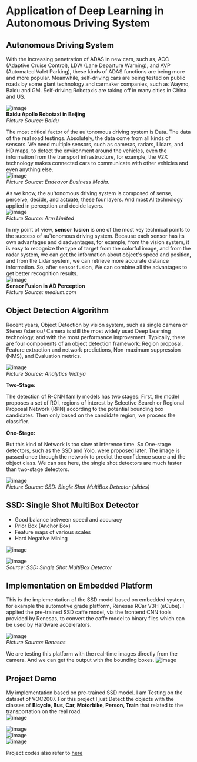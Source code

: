 # **Application of Deep Learning in Autonomous Driving System**

## Autonomous Driving System

With the increasing penetration of ADAS in new cars, such as, ACC (Adaptive Cruise Control), LDW (Lane Departure Warning), and AVP (Automated Valet Parking), these kinds of ADAS functions are being more and more popular. Meanwhile, self-driving cars are being tested on public roads by some giant technology and carmaker companies, such as Waymo, Baidu and GM. Self-driving Robotaxis are taking off in many cities in China and US.

![image](https://github.com/argus2012/229_Final_SSD/blob/master/img/baidu.png)  
**Baidu Apollo Robotaxi in Beijing**  
*Picture Source: Baidu*  

The most critical factor of the au'tonomous driving system is Data. The data of the real road testings. Absolutely, the data come from all kinds of sensors. We need multiple sensors, such as cameras, radars, Lidars, and HD maps, to detect the environment around the vehicles, even the information from the transport infrastructure, for example, the V2X technology makes connected cars to communicate with other vehicles and even anything else.  
![image](https://github.com/argus2012/229_Final_SSD/blob/master/img/AV%20car.png)  
*Picture Source: Endeavor Business Media.*

As we know, the au'tonomous driving system is composed of sense, perceive, decide, and actuate, these four layers. And most AI technology applied in perception and decide layers.  
![image](https://github.com/argus2012/229_Final_SSD/blob/master/img/AS.png)  
*Picture Source: Arm Limited*

In my point of view, **sensor fusion** is one of the most key technical points to the success of au'tonomous driving system.  Because each sensor has its own advantages and disadvantages, for example, from the vision system, it is easy to recognize the type of target from the colorful image, and from the radar system, we can get the information about object's speed and position, and from the Lidar system, we can retrieve more accurate distance information. So, after sensor fusion, We can combine all the advantages to get better recognition results.  
![image](https://github.com/argus2012/229_Final_SSD/blob/master/img/SensorFusion.png)  
**Sensor Fusion in AD Perception**  
*Picture Source: medium.com*

## Object Detection Algorithm  
Recent years, Object Detection by vision system, such as single camera or Stereo /ˈsterioʊ/ Camera is still the most widely used Deep Learning technology, and with the most performance improvement.
Typically, there are four components of an object detection framework: Region proposal, Feature extraction and network predictions, Non-maximum suppression (NMS), and Evaluation metrics.  

![image](https://github.com/argus2012/229_Final_SSD/blob/master/img/OD.png)  
*Picture Source: Analytics Vidhya*  

**Two-Stage:**

The detection of R-CNN family models has two stages: First, the model proposes a set of  ROI, regions of interest by Selective Search or Regional Proposal Network (RPN) according to the potential bounding box candidates. Then only based on the candidate region, we process the classifier.

**One-Stage:**

But this kind of Network is too slow at inference time. So One-stage detectors, such as the SSD and Yolo, were proposed later. The image is passed once through the network to predict the confidence score and the object class. We can see here, the single shot detectors are much faster than two-stage detectors.  

![image](https://github.com/argus2012/229_Final_SSD/blob/master/img/OD_Algorithm.png)  
*Picture Source: SSD: Single Shot MultiBox Detector (slides)*  

## SSD: Single Shot MultiBox Detector
* Good balance between speed and accuracy
* Prior Box (Anchor Box)
* Feature maps of various scales
* Hard Negative Mining

![image](https://github.com/argus2012/229_Final_SSD/blob/master/img/SSD_PriorBox.png)  

![image](https://github.com/argus2012/229_Final_SSD/blob/master/img/SSD_Structure.png)  
*Source: SSD: Single Shot MultiBox Detector*  

## Implementation on Embedded Platform
This is the implementation of the SSD model based on embedded system, for example the automotive grade platform, Renesas RCar V3H (eCube). 
I applied the pre-trained SSD caffe model, via the frontend CNN tools provided by Renesas, to convert the caffe model to binary files which can be used by Hardware accelerators. 

![image](https://github.com/argus2012/229_Final_SSD/blob/master/img/Embedded.png)  
*Picture Source: Renesas*  

We are testing this platform with the real-time images directly from the camera. And we can get the output with the bounding boxes. 
![image](https://github.com/argus2012/229_Final_SSD/blob/master/img/Renesas.png)  

## Project Demo
My implementation based on pre-trained SSD model. I am Testing on the dataset of VOC2007. For this project I just Detect the objects with the classes of **Bicycle, Bus, Car, Motorbike, Person, Train** that related to the transportation on the real road.  
![image](https://github.com/argus2012/229_Final_SSD/blob/master/img/Pascal.png)  

![image](https://github.com/argus2012/229_Final_SSD/blob/master/out_images/000252_out.jpg)  
![image](https://github.com/argus2012/229_Final_SSD/blob/master/out_images/001447_out.jpg)  
![image](https://github.com/argus2012/229_Final_SSD/blob/master/out_images/test1_out.jpg)  

Project codes also refer to [here](https://drive.google.com/drive/folders/1RynaKIjnvfzoRUB0iEADHJX3vm-1C1ej?usp=sharing)
